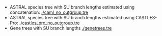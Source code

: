 - ASTRAL species tree with SU branch lengths estimated using concatenation: [./caml_no_outgroup.tre](https://github.com/ytabatabaee/CASTLES-Pro-paper/blob/main/data/biological/mammals/caml_no_outgroup.tre)
- ASTRAL species tree with SU branch lengths estimated using CASTLES-Pro: [./castles_pro_no_outgroup.tre](https://github.com/ytabatabaee/CASTLES-Pro-paper/blob/main/data/biological/mammals/castles_pro_no_outgroup.tre)
- Gene trees with SU branch lengths [./genetrees.tre](https://github.com/ytabatabaee/CASTLES-Pro-paper/blob/main/data/biological/mammals/genetrees.tre)
